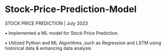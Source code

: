 # Stock-Price-Prediction-Model

STOCK PRICE PREDICTION | July 2023

▪ Implemented a ML model for Stock Price Prediction.

▪ Utilized Python and ML Algorithms ,such as Regression and LSTM using historical data & enhancing data analysis
